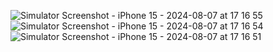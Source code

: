 ![Simulator Screenshot - iPhone 15 - 2024-08-07 at 17 16 55](https://github.com/user-attachments/assets/a2eb0b4e-f7e1-4f61-8be6-96ae3015104c)
![Simulator Screenshot - iPhone 15 - 2024-08-07 at 17 16 54](https://github.com/user-attachments/assets/d4917a83-96ee-4183-9b3c-d51647941a9d)
![Simulator Screenshot - iPhone 15 - 2024-08-07 at 17 16 51](https://github.com/user-attachments/assets/06f85cdc-f37d-4d3d-94a4-bad2199403e9)
